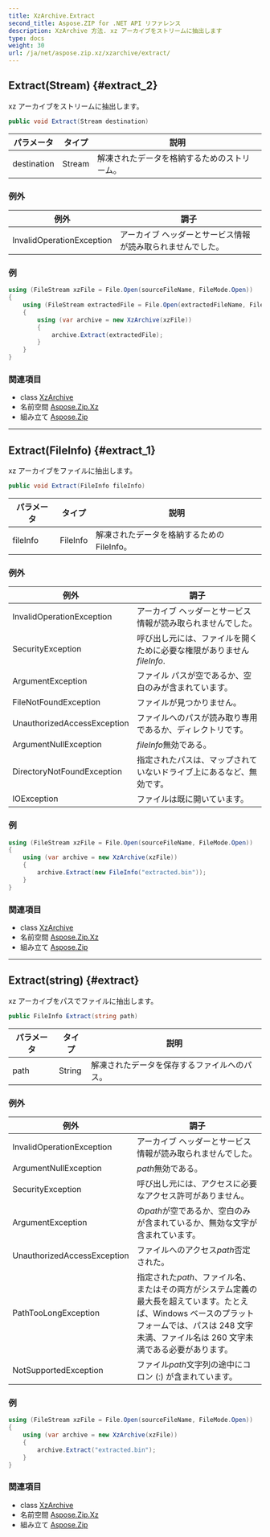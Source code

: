 ```yaml
---
title: XzArchive.Extract
second_title: Aspose.ZIP for .NET API リファレンス
description: XzArchive 方法. xz アーカイブをストリームに抽出します
type: docs
weight: 30
url: /ja/net/aspose.zip.xz/xzarchive/extract/
---
```

## Extract(Stream) {#extract_2}

xz アーカイブをストリームに抽出します。

```csharp
public void Extract(Stream destination)
```

| パラメータ | タイプ | 説明 |
| --- | --- | --- |
| destination | Stream | 解凍されたデータを格納するためのストリーム。 |

### 例外

| 例外 | 調子 |
| --- | --- |
| InvalidOperationException | アーカイブ ヘッダーとサービス情報が読み取られませんでした。 |

### 例

```csharp
using (FileStream xzFile = File.Open(sourceFileName, FileMode.Open))
{
    using (FileStream extractedFile = File.Open(extractedFileName, FileMode.Create))
    {
        using (var archive = new XzArchive(xzFile))
        {
            archive.Extract(extractedFile);
        }
    }
}
```

### 関連項目

* class [XzArchive](../)
* 名前空間 [Aspose.Zip.Xz](../../xzarchive/)
* 組み立て [Aspose.Zip](../../../)

---

## Extract(FileInfo) {#extract_1}

xz アーカイブをファイルに抽出します。

```csharp
public void Extract(FileInfo fileInfo)
```

| パラメータ | タイプ | 説明 |
| --- | --- | --- |
| fileInfo | FileInfo | 解凍されたデータを格納するための FileInfo。 |

### 例外

| 例外 | 調子 |
| --- | --- |
| InvalidOperationException | アーカイブ ヘッダーとサービス情報が読み取られませんでした。 |
| SecurityException | 呼び出し元には、ファイルを開くために必要な権限がありません*fileInfo*. |
| ArgumentException | ファイル パスが空であるか、空白のみが含まれています。 |
| FileNotFoundException | ファイルが見つかりません。 |
| UnauthorizedAccessException | ファイルへのパスが読み取り専用であるか、ディレクトリです。 |
| ArgumentNullException | *fileInfo*無効である。 |
| DirectoryNotFoundException | 指定されたパスは、マップされていないドライブ上にあるなど、無効です。 |
| IOException | ファイルは既に開いています。 |

### 例

```csharp
using (FileStream xzFile = File.Open(sourceFileName, FileMode.Open))
{
    using (var archive = new XzArchive(xzFile))
    {
        archive.Extract(new FileInfo("extracted.bin"));
    }
}
```

### 関連項目

* class [XzArchive](../)
* 名前空間 [Aspose.Zip.Xz](../../xzarchive/)
* 組み立て [Aspose.Zip](../../../)

---

## Extract(string) {#extract}

xz アーカイブをパスでファイルに抽出します。

```csharp
public FileInfo Extract(string path)
```

| パラメータ | タイプ | 説明 |
| --- | --- | --- |
| path | String | 解凍されたデータを保存するファイルへのパス。 |

### 例外

| 例外 | 調子 |
| --- | --- |
| InvalidOperationException | アーカイブ ヘッダーとサービス情報が読み取られませんでした。 |
| ArgumentNullException | *path*無効である。 |
| SecurityException | 呼び出し元には、アクセスに必要なアクセス許可がありません。 |
| ArgumentException | の*path*が空であるか、空白のみが含まれているか、無効な文字が含まれています。 |
| UnauthorizedAccessException | ファイルへのアクセス*path*否定された。 |
| PathTooLongException | 指定された*path*、ファイル名、またはその両方がシステム定義の最大長を超えています。たとえば、Windows ベースのプラットフォームでは、パスは 248 文字未満、ファイル名は 260 文字未満である必要があります。 |
| NotSupportedException | ファイル*path*文字列の途中にコロン (:) が含まれています。 |

### 例

```csharp
using (FileStream xzFile = File.Open(sourceFileName, FileMode.Open))
{
    using (var archive = new XzArchive(xzFile))
    {
        archive.Extract("extracted.bin");
    }
}
```

### 関連項目

* class [XzArchive](../)
* 名前空間 [Aspose.Zip.Xz](../../xzarchive/)
* 組み立て [Aspose.Zip](../../../)


